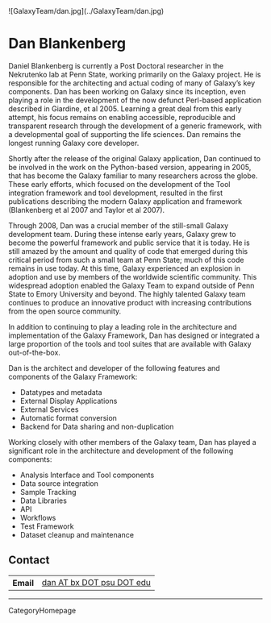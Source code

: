 
<div class='right'> ![GalaxyTeam/dan.jpg](../GalaxyTeam/dan.jpg) </div>

# Dan Blankenberg
Daniel Blankenberg is currently a Post Doctoral researcher in the Nekrutenko lab at Penn State, working primarily on the Galaxy project. He is responsible for the architecting and actual coding of many of Galaxy’s key components. Dan has been working on Galaxy since its inception, even playing a role in the development of the now defunct Perl-based application described in Giardine, et al 2005. Learning a great deal from this early attempt, his focus remains on enabling accessible, reproducible and transparent research through the development of a generic framework, with a developmental goal of supporting the life sciences. Dan remains the longest running Galaxy core developer.

Shortly after the release of the original Galaxy application, Dan continued to be involved in the work on the Python-based version, appearing in 2005, that has become the Galaxy familiar to many researchers across the globe. These early efforts, which focused on the development of the Tool integration framework and tool development, resulted in the first publications describing the modern Galaxy application and framework (Blankenberg et al 2007 and Taylor et al 2007).

Through 2008, Dan was a crucial member of the still-small Galaxy development team. During these intense early years, Galaxy grew to become the powerful framework and public service that it is today. He is still amazed by the amount and quality of code that emerged during this critical period from such a small team at Penn State; much of this code remains in use today. At this time, Galaxy experienced an explosion in adoption and use by members of the worldwide scientific community. This widespread adoption enabled the Galaxy Team to expand outside of Penn State to Emory University and beyond. The highly talented Galaxy team continues to produce an innovative product with increasing contributions from the open source community.

In addition to continuing to play a leading role in the architecture and implementation of the Galaxy Framework, Dan has designed or integrated a large proportion of the tools and tool suites that are available with Galaxy out-of-the-box.

Dan is the architect and developer of the following features and components of the Galaxy Framework:

* Datatypes and metadata
* External Display Applications
* External Services
* Automatic format conversion
* Backend for Data sharing and non-duplication

Working closely with other members of the Galaxy team, Dan has played a significant role in the architecture and development of the following components:

* Analysis Interface and Tool components
* Data source integration
* Sample Tracking
* Data Libraries
* API
* Workflows
* Test Framework
* Dataset cleanup and maintenance

## Contact
<table>
  <tr>
    <th> Email </th>
    <td> <a href="mailto:dan AT bx DOT psu DOT edu">dan AT bx DOT psu DOT edu</a> </td>
  </tr>
</table>



---
CategoryHomepage
